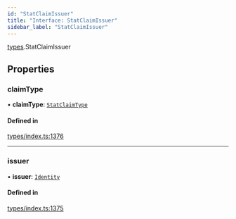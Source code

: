 ```yaml
---
id: "StatClaimIssuer"
title: "Interface: StatClaimIssuer"
sidebar_label: "StatClaimIssuer"
---
```


[types](../../../modules/Types/Types.md).StatClaimIssuer

## Properties

### claimType

• **claimType**: [`StatClaimType`](../../../modules/Types/Types.md#statclaimtype)

#### Defined in

[types/index.ts:1376](https://github.com/PolymeshAssociation/polymesh-sdk/blob/31fdce23/src/types/index.ts#L1376)

___

### issuer

• **issuer**: [`Identity`](../../../classes/API/Entities/Identity/Identity.md)

#### Defined in

[types/index.ts:1375](https://github.com/PolymeshAssociation/polymesh-sdk/blob/31fdce23/src/types/index.ts#L1375)
